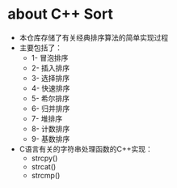 # about C++ Sort
* 本仓库存储了有关经典排序算法的简单实现过程
* 主要包括了：
	* 1- 冒泡排序
	* 2- 插入排序
	* 3- 选择排序
	* 4- 快速排序
	* 5- 希尔排序
	* 6- 归并排序
	* 7- 堆排序
	* 8- 计数排序
	* 9- 基数排序
* C语言有关的字符串处理函数的C++实现：
	* strcpy()
	* strcat()
	* strcmp()
